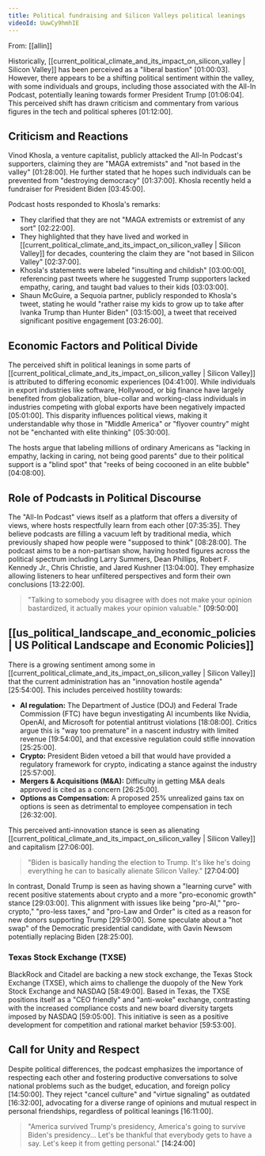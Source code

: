 ```yaml
---
title: Political fundraising and Silicon Valleys political leanings
videoId: UuwCy9hmhIE
---
```


From: [[allin]] <br/> 

Historically, [[current_political_climate_and_its_impact_on_silicon_valley | Silicon Valley]] has been perceived as a "liberal bastion" <a class="yt-timestamp" data-t="01:00:03">[01:00:03]</a>. However, there appears to be a shifting political sentiment within the valley, with some individuals and groups, including those associated with the All-In Podcast, potentially leaning towards former President Trump <a class="yt-timestamp" data-t="01:06:04">[01:06:04]</a>. This perceived shift has drawn criticism and commentary from various figures in the tech and political spheres <a class="yt-timestamp" data-t="01:12:00">[01:12:00]</a>.

## Criticism and Reactions

Vinod Khosla, a venture capitalist, publicly attacked the All-In Podcast's supporters, claiming they are "MAGA extremists" and "not based in the valley" <a class="yt-timestamp" data-t="01:28:00">[01:28:00]</a>. He further stated that he hopes such individuals can be prevented from "destroying democracy" <a class="yt-timestamp" data-t="01:37:00">[01:37:00]</a>. Khosla recently held a fundraiser for President Biden <a class="yt-timestamp" data-t="03:45:00">[03:45:00]</a>.

Podcast hosts responded to Khosla's remarks:
*   They clarified that they are not "MAGA extremists or extremist of any sort" <a class="yt-timestamp" data-t="02:22:00">[02:22:00]</a>.
*   They highlighted that they have lived and worked in [[current_political_climate_and_its_impact_on_silicon_valley | Silicon Valley]] for decades, countering the claim they are "not based in Silicon Valley" <a class="yt-timestamp" data-t="02:37:00">[02:37:00]</a>.
*   Khosla's statements were labeled "insulting and childish" <a class="yt-timestamp" data-t="03:00:00">[03:00:00]</a>, referencing past tweets where he suggested Trump supporters lacked empathy, caring, and taught bad values to their kids <a class="yt-timestamp" data-t="03:03:00">[03:03:00]</a>.
*   Shaun McGuire, a Sequoia partner, publicly responded to Khosla's tweet, stating he would "rather raise my kids to grow up to take after Ivanka Trump than Hunter Biden" <a class="yt-timestamp" data-t="03:15:00">[03:15:00]</a>, a tweet that received significant positive engagement <a class="yt-timestamp" data-t="03:26:00">[03:26:00]</a>.

## Economic Factors and Political Divide

The perceived shift in political leanings in some parts of [[current_political_climate_and_its_impact_on_silicon_valley | Silicon Valley]] is attributed to differing economic experiences <a class="yt-timestamp" data-t="04:41:00">[04:41:00]</a>. While individuals in export industries like software, Hollywood, or big finance have largely benefited from globalization, blue-collar and working-class individuals in industries competing with global exports have been negatively impacted <a class="yt-timestamp" data-t="05:01:00">[05:01:00]</a>. This disparity influences political views, making it understandable why those in "Middle America" or "flyover country" might not be "enchanted with elite thinking" <a class="yt-timestamp" data-t="05:30:00">[05:30:00]</a>.

The hosts argue that labeling millions of ordinary Americans as "lacking in empathy, lacking in caring, not being good parents" due to their political support is a "blind spot" that "reeks of being cocooned in an elite bubble" <a class="yt-timestamp" data-t="04:08:00">[04:08:00]</a>.

## Role of Podcasts in Political Discourse

The "All-In Podcast" views itself as a platform that offers a diversity of views, where hosts respectfully learn from each other <a class="yt-timestamp" data-t="07:35:00">[07:35:35]</a>. They believe podcasts are filling a vacuum left by traditional media, which previously shaped how people were "supposed to think" <a class="yt-timestamp" data-t="08:28:00">[08:28:00]</a>. The podcast aims to be a non-partisan show, having hosted figures across the political spectrum including Larry Summers, Dean Phillips, Robert F. Kennedy Jr., Chris Christie, and Jared Kushner <a class="yt-timestamp" data-t="13:04:00">[13:04:00]</a>. They emphasize allowing listeners to hear unfiltered perspectives and form their own conclusions <a class="yt-timestamp" data-t="13:22:00">[13:22:00]</a>.

> "Talking to somebody you disagree with does not make your opinion bastardized, it actually makes your opinion valuable." <a class="yt-timestamp" data-t="09:50:00">[09:50:00]</a>

## [[us_political_landscape_and_economic_policies | US Political Landscape and Economic Policies]]

There is a growing sentiment among some in [[current_political_climate_and_its_impact_on_silicon_valley | Silicon Valley]] that the current administration has an "innovation hostile agenda" <a class="yt-timestamp" data-t="25:54:00">[25:54:00]</a>. This includes perceived hostility towards:
*   **AI regulation:** The Department of Justice (DOJ) and Federal Trade Commission (FTC) have begun investigating AI incumbents like Nvidia, OpenAI, and Microsoft for potential antitrust violations <a class="yt-timestamp" data-t="18:08:00">[18:08:00]</a>. Critics argue this is "way too premature" in a nascent industry with limited revenue <a class="yt-timestamp" data-t="19:54:00">[19:54:00]</a>, and that excessive regulation could stifle innovation <a class="yt-timestamp" data-t="25:25:00">[25:25:00]</a>.
*   **Crypto:** President Biden vetoed a bill that would have provided a regulatory framework for crypto, indicating a stance against the industry <a class="yt-timestamp" data-t="25:57:00">[25:57:00]</a>.
*   **Mergers & Acquisitions (M&A):** Difficulty in getting M&A deals approved is cited as a concern <a class="yt-timestamp" data-t="26:25:00">[26:25:00]</a>.
*   **Options as Compensation:** A proposed 25% unrealized gains tax on options is seen as detrimental to employee compensation in tech <a class="yt-timestamp" data-t="26:32:00">[26:32:00]</a>.

This perceived anti-innovation stance is seen as alienating [[current_political_climate_and_its_impact_on_silicon_valley | Silicon Valley]] and capitalism <a class="yt-timestamp" data-t="27:06:00">[27:06:00]</a>.

> "Biden is basically handing the election to Trump. It's like he's doing everything he can to basically alienate Silicon Valley." <a class="yt-timestamp" data-t="27:04:00">[27:04:00]</a>

In contrast, Donald Trump is seen as having shown a "learning curve" with recent positive statements about crypto and a more "pro-economic growth" stance <a class="yt-timestamp" data-t="29:03:00">[29:03:00]</a>. This alignment with issues like being "pro-AI," "pro-crypto," "pro-less taxes," and "pro-Law and Order" is cited as a reason for new donors supporting Trump <a class="yt-timestamp" data-t="29:59:00">[29:59:00]</a>. Some speculate about a "hot swap" of the Democratic presidential candidate, with Gavin Newsom potentially replacing Biden <a class="yt-timestamp" data-t="28:25:00">[28:25:00]</a>.

### Texas Stock Exchange (TXSE)

BlackRock and Citadel are backing a new stock exchange, the Texas Stock Exchange (TXSE), which aims to challenge the duopoly of the New York Stock Exchange and NASDAQ <a class="yt-timestamp" data-t="58:49:00">[58:49:00]</a>. Based in Texas, the TXSE positions itself as a "CEO friendly" and "anti-woke" exchange, contrasting with the increased compliance costs and new board diversity targets imposed by NASDAQ <a class="yt-timestamp" data-t="59:05:00">[59:05:00]</a>. This initiative is seen as a positive development for competition and rational market behavior <a class="yt-timestamp" data-t="59:53:00">[59:53:00]</a>.

## Call for Unity and Respect

Despite political differences, the podcast emphasizes the importance of respecting each other and fostering productive conversations to solve national problems such as the budget, education, and foreign policy <a class="yt-timestamp" data-t="14:50:00">[14:50:00]</a>. They reject "cancel culture" and "virtue signaling" as outdated <a class="yt-timestamp" data-t="16:32:00">[16:32:00]</a>, advocating for a diverse range of opinions and mutual respect in personal friendships, regardless of political leanings <a class="yt-timestamp" data-t="16:11:00">[16:11:00]</a>.

> "America survived Trump's presidency, America's going to survive Biden's presidency... Let's be thankful that everybody gets to have a say. Let's keep it from getting personal." <a class="yt-timestamp" data-t="14:24:00">[14:24:00]</a>